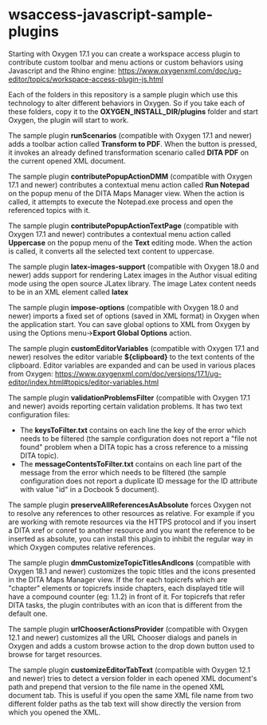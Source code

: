 # wsaccess-javascript-sample-plugins

Starting with Oxygen 17.1 you can create a workspace access plugin to contribute custom toolbar and menu actions or custom behaviors using Javascript and the Rhino engine:
https://www.oxygenxml.com/doc/ug-editor/topics/workspace-access-plugin-js.html

Each of the folders in this repository is a sample plugin which use this technology to alter different behaviors in Oxygen. So if you take each of these folders, copy it to the **OXYGEN_INSTALL_DIR/plugins** folder and start Oxygen, the plugin will start to work.

The sample plugin **runScenarios** (compatible with Oxygen 17.1 and newer) adds a toolbar action called **Transform to PDF**. When the button is pressed, it invokes an already defined transformation scenario called **DITA PDF** on the current opened XML document.

The sample plugin **contributePopupActionDMM** (compatible with Oxygen 17.1 and newer) contributes a contextual menu action called **Run Notepad** on the popup menu of the DITA Maps Manager view. When the action is called, it attempts to execute the Notepad.exe process and open the referenced topics with it.

The sample plugin **contributePopupActionTextPage** (compatible with Oxygen 17.1 and newer) contributes a contextual menu action called **Uppercase** on the popup menu of the **Text** editing mode. When the action is called, it converts all the selected text content to uppercase.

The sample plugin **latex-images-support** (compatible with Oxygen 18.0 and newer) adds support for rendering Latex images in the Author visual editing mode using the open source JLatex library. The image Latex content needs to be in an XML element called **latex**

The sample plugin **impose-options** (compatible with Oxygen 18.0 and newer) imports a fixed set of options (saved in XML format) in Oxygen when the application  start. You can save global options to XML from Oxygen by using the Options menu->**Export Global Options** action.

The sample plugin **customEditorVariables** (compatible with Oxygen 17.1 and newer) resolves the editor variable **${clipboard}** to the text contents of the clipboard. Editor variables are expanded and can be used in various places from Oxygen:
https://www.oxygenxml.com/doc/versions/17.1/ug-editor/index.html#topics/editor-variables.html

The sample plugin **validationProblemsFilter** (compatible with Oxygen 17.1 and newer) avoids reporting certain validation problems. It has two text configuration files:
   - The **keysToFilter.txt** contains on each line the key of the error which needs to be filtered (the sample configuration does not report a "file not found" problem when a DITA topic has a cross reference to a missing DITA topic).
   - The **messageContentsToFilter.txt** contains on each line part of the message from the error which needs to be filtered (the sample configuration does not report a duplicate ID message for the ID attribute with value "id" in a Docbook 5 document).

The sample plugin **preserveAllReferencesAsAbsolute** forces Oxygen not to resolve any references to other resources as relative. For example if you are working with remote resources via the HTTPS protocol and if you insert a DITA xref or conref to another resource and you want the reference to be inserted as absolute, you can install this plugin to inhibit the regular way in which Oxygen computes relative references.

The sample plugin **dmmCustomizeTopicTitlesAndIcons** (compatible with Oxygen 18.1 and newer) customizes the topic titles and the icons presented in the DITA Maps Manager view. If the for each topicrefs which are "chapter" elements or topicrefs inside chapters, each displayed title will have a compound counter (eg: 1.1.2) in front of it. For topicrefs that refer DITA tasks, the plugin contributes with an icon that is different from the default one.

The sample plugin **urlChooserActionsProvider** (compatible with Oxygen 12.1 and newer) customizes all the URL Chooser dialogs and panels in Oxygen and adds a custom browse action to the drop down button used to browse for target resources.

The sample plugin **customizeEditorTabText** (compatible with Oxygen 12.1 and newer) tries to detect a version folder in each opened XML document's path and prepend that version to the file name in the opened XML document tab. This is useful if you open the same XML file name from two different folder paths as the tab text will show directly the version from which you opened the XML.
